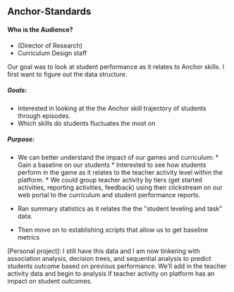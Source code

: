 ## Anchor-Standards

#### Who is the Audience?

* (Director of Research)
* Curriculum Design staff

Our goal was to look at student performance as it relates to Anchor skills.  I first want to figure out the data structure.

##### Goals: 
* Interested in looking at the the Anchor skill trajectory of students through episodes.
* Which skills do students fluctuates the most on

##### Purpose: 
* We can better understand the impact of our games and curriculum:
      * Gain a baseline on our students 
      * Interested to see how students perform in the game as it relates to the teacher activity level within the platform. 
      * We could group teacher activity by tiers (get started activities, reporting activities, feedback) using their clickstream on our web  portal to the curriculum and student performance reports.  
   
* Ran summary statistics as it relates the the "student leveling and task" data.
* Then move on to establishing scripts that allow us to get baseline metrics

[Personal project]: I still have this data and I am now tinkering with association analysis, decision trees, and sequential analysis to predict students outcome based on previous performance.  We’ll add in the teacher activity data and begin to analysis if teacher activity on platform has an impact on student outcomes. 

